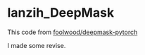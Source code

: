 # Ianzih_DeepMask

This code from [foolwood/deepmask-pytorch](https://github.com/foolwood/deepmask-pytorch)

I made some revise.
